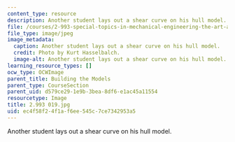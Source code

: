 ```yaml
---
content_type: resource
description: Another student lays out a shear curve on his hull model.
file: /courses/2-993-special-topics-in-mechanical-engineering-the-art-and-science-of-boat-design-january-iap-2007/ec4f58f24f1af6ee545c7ce7342953a5_2993020.jpg
file_type: image/jpeg
image_metadata:
  caption: Another student lays out a shear curve on his hull model.
  credit: Photo by Kurt Hasselbalch.
  image-alt: Another student lays out a shear curve on his hull model.
learning_resource_types: []
ocw_type: OCWImage
parent_title: Building the Models
parent_type: CourseSection
parent_uid: d579ce29-1e9b-3bea-8df6-e1ac45a11554
resourcetype: Image
title: 2.993 019.jpg
uid: ec4f58f2-4f1a-f6ee-545c-7ce7342953a5
---
```

Another student lays out a shear curve on his hull model.